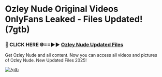 # Ozley Nude Original Videos 0nlyFans Leaked - Files Updated! (7gtb)

<h3>🔴 CLICK HERE 🌐==►► <a href="https://tinyurl.com/yc6ubb5a" rel="nofollow">Ozley Nude Updated Files</a></h3>

Get Ozley Nude and all content. Now you can access all videos and pictures of Ozley Nude. New Updated Files 2025!

[![7gtb](https://i.imgur.com/7eu0CRL.gif)](https://tinyurl.com/yc6ubb5a)

